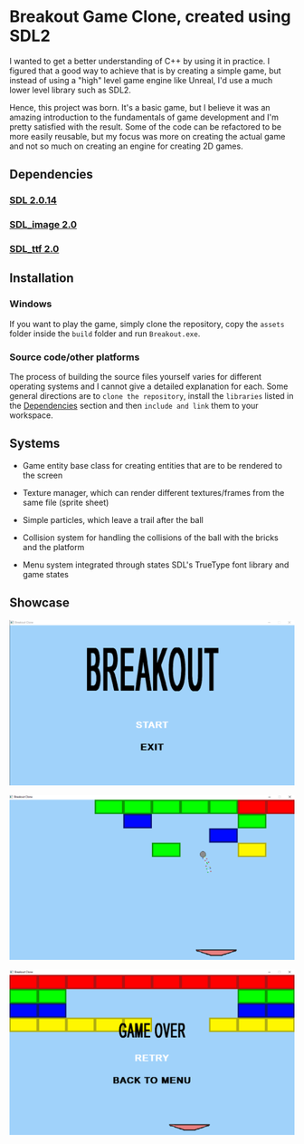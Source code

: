 # Breakout Game Clone, created using SDL2

I wanted to get a better understanding of C++ by using it in practice. I figured that a good way to achieve that is by creating a simple game, but instead of using a "high" level game engine like Unreal, I'd use a much lower level library such as SDL2.

Hence, this project was born. It's a basic game, but I believe it was an amazing introduction to the fundamentals of game development and I'm pretty satisfied with the result.
Some of the code can be refactored to be more easily reusable, but my focus was more on creating the actual game and not so much on creating an engine for creating 2D games.

## Dependencies

### [SDL 2.0.14](https://www.libsdl.org/ "libSDL's Download Page")

### [SDL_image 2.0](https://www.libsdl.org/projects/SDL_image/ "SDL's Image Library")

### [SDL_ttf 2.0](https://www.libsdl.org/projects/SDL_ttf/ "SDL's TrueFont Library")

## Installation

### Windows
If you want to play the game, simply clone the repository, copy the `assets` folder inside the `build` folder and run `Breakout.exe`.

### Source code/other platforms

The process of building the source files yourself varies for different operating systems and I cannot give a detailed explanation for each. Some general directions are to `clone the repository`, install the `libraries` listed in the [Dependencies](#Dependencies) section and then `include and link` them to your workspace.

## Systems

- Game entity base class for creating entities that are to be rendered to the screen
  
- Texture manager, which can render different textures/frames from the same file (sprite sheet)

- Simple particles, which leave a trail after the ball

- Collision system for handling the collisions of the ball with the bricks and the platform

- Menu system integrated through states SDL's TrueType font library and game states

## Showcase

![Main Menu](assets/screenshots/main_menu.png)

![Game Over Screen](assets/screenshots/level_3.png)

![Playing](assets/screenshots/level_2.png)
